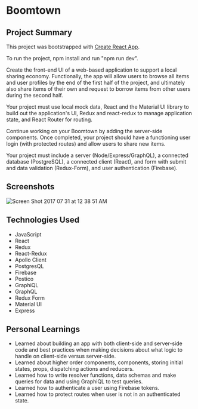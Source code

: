 # Boomtown
## Project Summary
This project was bootstrapped with [Create React App](https://github.com/facebookincubator/create-react-app).

To run the project, npm install and run "npm run dev".

Create the front-end UI of a web-based application to support a local sharing economy. Functionally, the app will allow users to browse all items and user profiles by the end of the first half of the project, and ultimately also share items of their own and request to borrow items from other users during the second half.

Your project must use local mock data, React and the Material UI library to build out the application's UI, Redux and react-redux to manage application state, and React Router for routing.

Continue working on your Boomtown by adding the server-side components. Once completed, your project should have a functioning user login (with protected routes) and allow users to share new items.

Your project must include a server (Node/Express/GraphQL), a connected database (PostgreSQL), a connected client (React), and form with submit and data validation (Redux-Form), and user authentication (Firebase).

## Screenshots
<img src="https://preview.ibb.co/nhGguk/Screen_Shot_2017_07_31_at_12_38_51_AM.png" alt="Screen Shot 2017 07 31 at 12 38 51 AM" border="0" />

## Technologies Used
- JavaScript
- React
- Redux
- React-Redux
- Apollo Client
- PostgresQL
- Firebase
- Postico
- GraphiQL
- GraphQL
- Redux Form
- Material UI
- Express

## Personal Learnings
- Learned about building an app with both client-side and server-side code and best practices when making decisions about what logic to handle on client-side versus server-side.
- Learned about higher order components, components, storing initial states, props, dispatching actions and reducers.
- Learned how to write resolver functions, data schemas and make queries for data and using GraphiQL to test queries.
- Learned how to authenticate a user using Firebase tokens.
- Learned how to protect routes when user is not in an authenticated state.
